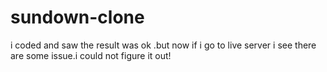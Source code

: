 # sundown-clone
i coded and saw the result was ok .but now if i go to live server i see there are some issue.i could not figure it out!
